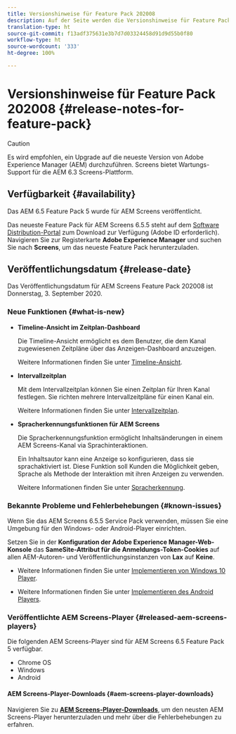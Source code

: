 ```yaml
---
title: Versionshinweise für Feature Pack 202008
description: Auf der Seite werden die Versionshinweise für Feature Pack 202008 beschrieben.
translation-type: ht
source-git-commit: f13adf375631e3b7d7d03324458d91d9d55b0f80
workflow-type: ht
source-wordcount: '333'
ht-degree: 100%

---
```



# Versionshinweise für Feature Pack 202008 {#release-notes-for-feature-pack}

>[!CAUTION]
>
>Es wird empfohlen, ein Upgrade auf die neueste Version von Adobe Experience Manager (AEM) durchzuführen. Screens bietet Wartungs-Support für die AEM 6.3 Screens-Plattform.

## Verfügbarkeit {#availability}

Das AEM 6.5 Feature Pack 5 wurde für AEM Screens veröffentlicht.

Das neueste Feature Pack für AEM Screens 6.5.5 steht auf dem [Software Distribution-Portal](https://experience.adobe.com/#/downloads/content/software-distribution/en/aem.html) zum Download zur Verfügung (Adobe ID erforderlich). Navigieren Sie zur Registerkarte **Adobe Experience Manager** und suchen Sie nach **Screens**, um das neueste Feature Pack herunterzuladen.

## Veröffentlichungsdatum {#release-date}

Das Veröffentlichungsdatum für AEM Screens Feature Pack 202008 ist Donnerstag, 3. September 2020.

### Neue Funktionen {#what-is-new}

* **Timeline-Ansicht im Zeitplan-Dashboard**

   Die Timeline-Ansicht ermöglicht es dem Benutzer, die dem Kanal zugewiesenen Zeitpläne über das Anzeigen-Dashboard anzuzeigen.

   Weitere Informationen finden Sie unter [Timeline-Ansicht](/help/user-guide/channel-assignment-latest-fp.md#timeline-view).

* **Intervallzeitplan**

   Mit dem Intervallzeitplan können Sie einen Zeitplan für Ihren Kanal festlegen. Sie richten mehrere Intervallzeitpläne für einen Kanal ein.

   Weitere Informationen finden Sie unter [Intervallzeitplan](/help/user-guide/channel-assignment-latest-fp.md#recurrence-schedule).

* **Spracherkennungsfunktionen für AEM Screens**

   Die Spracherkennungsfunktion ermöglicht Inhaltsänderungen in einem AEM Screens-Kanal via Sprachinteraktionen.

   Ein Inhaltsautor kann eine Anzeige so konfigurieren, dass sie sprachaktiviert ist. Diese Funktion soll Kunden die Möglichkeit geben, Sprache als Methode der Interaktion mit ihren Anzeigen zu verwenden.

   Weitere Informationen finden Sie unter [Spracherkennung](voice-recognition.md).

### Bekannte Probleme und Fehlerbehebungen {#known-issues}

Wenn Sie das AEM Screens 6.5.5 Service Pack verwenden, müssen Sie eine Umgebung für den Windows- oder Android-Player einrichten.

Setzen Sie in der **Konfiguration der Adobe Experience Manager-Web-Konsole** das **SameSite-Attribut für die Anmeldungs-Token-Cookies** auf allen AEM-Autoren- und Veröffentlichungsinstanzen von **Lax** auf **Keine**.

* Weitere Informationen finden Sie unter [Implementieren von Windows 10 Player](implementing-windows-player.md#fp-environment-setup).

* Weitere Informationen finden Sie unter [Implementieren des Android Players](implementing-android-player.md#fp-environment-setup).

### Veröffentlichte AEM Screens-Player {#released-aem-screens-players}

Die folgenden AEM Screens-Player sind für AEM Screens 6.5 Feature Pack 5 verfügbar.

* Chrome OS
* Windows
* Android

#### AEM Screens-Player-Downloads {#aem-screens-player-downloads}

Navigieren Sie zu **[AEM Screens-Player-Downloads](https://download.macromedia.com/screens/index.html)**, um den neusten AEM Screens-Player herunterzuladen und mehr über die Fehlerbehebungen zu erfahren.
